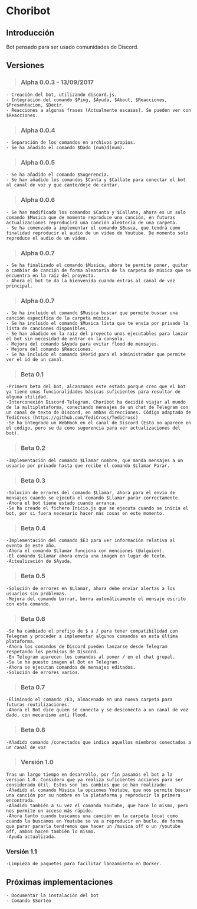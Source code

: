 # Choribot

## Introducción

Bot pensado para ser usado comunidades de Discord. 

## Versiones

> ### Alpha 0.0.3 - 13/09/2017
	- Creación del bot, utilizando discord.js.
	- Integración del comando $Ping, $Ayuda, $About, $Reacciones, $Presentacion, $Decir.
	- Reacciones a algunas frases (Actualmente escasas). Se pueden ver con $Reacciones.
	
> ### Alpha 0.0.4
	- Separación de los comandos en archivos propios.
	- Se ha añadido el comando $Dado (num)d(num).
	
> ### Alpha 0.0.5
	- Se ha añadido el comando $Sugerencia.
	- Se han añadido los comandos $Canta y $Callate para conectar el bot al canal de voz y que cante/deje de cantar.
	
> ### Alpha 0.0.6
	- Se han modificado los comandos $Canta y $Callate, ahora es un solo comando $Musica que de momento reproduce una canción, en futuras actualizaciones reproducirá una canción aleatoria de una carpeta.
	- Se ha comenzado a implementar el comando $Busca, que tendrá como finalidad reproducir el audio de un video de Youtube. De momento solo reproduce el audio de un video.

> ### Alpha 0.0.7
	- Se ha finalizado el comando $Musica, ahora te permite poner, quitar o cambiar de canción de forma aleatoria de la carpeta de música que se encuentra en la raíz del proyecto.
	- Ahora el bot te da la bienvenida cuando entras al canal de voz principal.

> ### Alpha 0.0.7
	- Se ha incluido el comando $Musica buscar que permite buscar una canción específica de la carpeta música.
	- Se ha incluido el comando $Musica lista que te envía por privado la lista de canciones disponibles.
	- Se han añadido en la raíz del proyecto unos ejecutables para lanzar el bot sin necesidad de entrar en la consola.
	- Mejora del comando $Ayuda para evitar flood de mensajes.
	- Mejora del comando $Reacciones.
	- Se ha incluido el comando $Verid para el administrador que permite ver el id de un canal.

> ### Beta 0.1
	-Primera beta del bot, alcanzamos este estado porque creo que el bot ya tiene unas funcionalidades básicas suficientes para resultar de alguna utilidad.
	-Interconexión Discord-Telegram. Choribot ha decidió viajar al mundo de la multiplataforma, conectando mensajes de un chat de Telegram con un canal de texto de Discord, en ambas direcciones. Código adaptado de TediCross (https://github.com/TediCross/TediCross)
	-Se ha integrado un WebHook en el canal de Discord (Esto no aparece en el código, pero se da como sugerencia para ver actualizaciones del bot).

>### Beta 0.2
	-Implementación del comando $Llamar nombre, que manda mensajes a un usuario por privado hasta que recibe el comando $Llamar Parar.

>### Beta 0.3
	-Solución de errores del comando $Llamar, ahora para el envío de mensajes cuando se ejecuta el comando $Llamar parar correctamente.
	-Ahora el bot tiene estado cuando arranca.
	-Se ha creado el fichero Inicio.js que se ejecuta cuando se inicia el bot, por si fuera necesario hacer más cosas en este momento.

>### Beta 0.4
	-Implementación del comando $E3 para ver información relativa al evento de este año.
	-Ahora el comando $Llamar funciona con menciones (@alguien).
	-El comando $Llamar ahora envía una imagen en lugar de texto.
	-Actualización de $Ayuda.

>### Beta 0.5
	-Solución de errores en $Llamar, ahora debe enviar alertas a los usuarios sin problemas.
	-Mejora del comando borrar, borra automáticamente el mensaje escrito con este comando.

>### Beta 0.6
	-Se ha cambiado el prefijo de $ a / para tener compatibilidad con Telegram y proceder a implementar algunos comandos en esta última plataforma.
	-Ahora los comandos de Discord pueden lanzarse desde Telegram respetando los permisos de Discord.
	-En Telegram aparecen los comandos al poner / en el chat grupal.
	-Se le ha puesto imagen al Bot en Telegram.
	-Ahora se ejecutan comandos de mensajes editados.
	-Solución de errores varios.

>### Beta 0.7
	-Eliminado el comando /E3, almacenado en una nueva carpeta para futuras reutilizaciones.
	-Ahora el Bot dice quien se conecta y se desconecta a un canal de voz dado, con mecanismo anti flood.

>### Beta 0.8
	-Añadido comando /conectados que indica aquellos miembros conectados a un canal de voz

>### Versión 1.0
	Tras un largo tiempo en desarrollo, por fin pasamos el bot a la versión 1.0. Considero que ya realiza suficientes acciones para ser considerado útil. Estos son los cambios que se han realizado:
	-Añadido al comando Música la opciones Youtube, que nos permite buscar una canción por su nombre en la plataforma y reproducir la primera encontrada.
	-Añadido también a su vez el comando Youtube, que hace lo mismo, pero nos permite un acceso más rápido.
	-Ahora tanto cuando buscamos una canción en la carpeta local como cuando la buscamos en Youtube se va a reproducir en bucle, de forma que parar pararla tendremos que hacer un /musica off o un /youtube off, ambos hacen también lo mismo.
	-Ayuda actualizada.

### Versión 1.1
	-Limpieza de paquetes para facilitar lanzamiento en Docker.

## Próximas implementaciones
	- Documentar la instalación del bot
	- Comando $Sorteo
